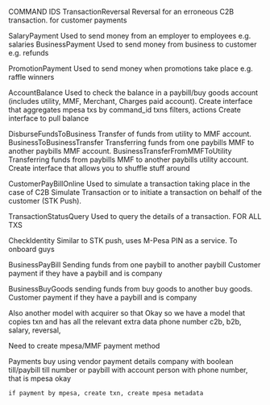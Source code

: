 COMMAND IDS
TransactionReversal	Reversal for an erroneous C2B transaction. for customer payments

SalaryPayment	Used to send money from an employer to employees e.g. salaries
BusinessPayment	Used to send money from business to customer e.g. refunds

PromotionPayment	Used to send money when promotions take place e.g. raffle winners

AccountBalance	Used to check the balance in a paybill/buy goods account (includes utility, MMF, Merchant, Charges paid account).
Create interface that aggregates mpesa txs by command_id txns filters, actions
Create interface to pull balance

DisburseFundsToBusiness	Transfer of funds from utility to MMF account.
BusinessToBusinessTransfer	Transferring funds from one paybills MMF to another paybills MMF account.
BusinessTransferFromMMFToUtility	Transferring funds from paybills MMF to another paybills utility account.
Create interface that allows you to shuffle stuff around

CustomerPayBillOnline	Used to simulate a transaction taking place in the case of C2B Simulate Transaction or to initiate a transaction on behalf of the customer (STK Push).

TransactionStatusQuery	Used to query the details of a transaction.
FOR ALL TXS

CheckIdentity	Similar to STK push, uses M-Pesa PIN as a service.
To onboard guys

BusinessPayBill	Sending funds from one paybill to another paybill
Customer payment if they have a paybill and is company

BusinessBuyGoods	sending funds from buy goods to another buy goods.
Customer payment if they have a paybill and is company


Also another model with acquirer so that
Okay so we have a model that copies txn and has all the relevant extra data 
    phone number
    c2b, b2b, salary, reversal, 

Need to create mpesa/MMF payment method

Payments buy using vendor payment details
    company with boolean till/paybill till number or paybill with account 
    person with phone number, that is mpesa okay 

    if payment by mpesa, create txn, create mpesa metadata